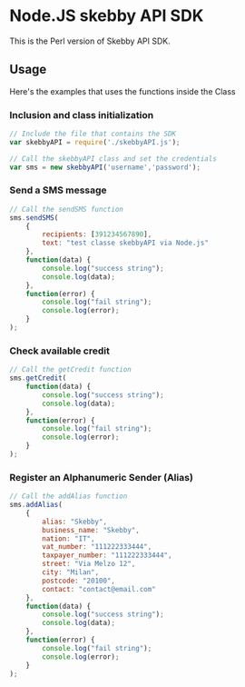 # Node.JS skebby API SDK

This is the Perl version of Skebby API SDK.

## Usage

Here's the examples that uses the functions inside the Class

### Inclusion and class initialization
```JavaScript
// Include the file that contains the SDK
var skebbyAPI = require('./skebbyAPI.js');

// Call the skebbyAPI class and set the credentials
var sms = new skebbyAPI('username','password');
```

### Send a SMS message
```JavaScript
// Call the sendSMS function
sms.sendSMS(
	{
		recipients: [391234567890],
		text: "test classe skebbyAPI via Node.js"
	},
	function(data) { 
		console.log("success string");
		console.log(data); 
	},
	function(error) { 
		console.log("fail string");
		console.log(error);
	}
);
```

### Check available credit
```JavaScript
// Call the getCredit function
sms.getCredit(
	function(data) { 
		console.log("success string");
		console.log(data); 
	},
	function(error) { 
		console.log("fail string");
		console.log(error);
	}
);
```

### Register an Alphanumeric Sender (Alias)
```JavaScript
// Call the addAlias function
sms.addAlias(
	{
        alias: "Skebby",
        business_name: "Skebby",
        nation: "IT",
        vat_number: "111222333444",
        taxpayer_number: "111222333444",
        street: "Via Melzo 12",
        city: "Milan",
        postcode: "20100",
        contact: "contact@email.com"
	},
	function(data) { 
		console.log("success string");
		console.log(data); 
	},
	function(error) { 
		console.log("fail string");
		console.log(error);
	}
);
```
